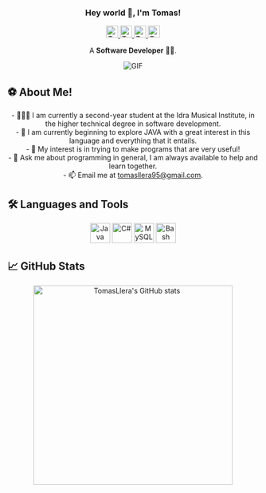 <h3 align="center" title="hehehe">Hey world 👋, I'm Tomas!</h3>

<p align="center">
  <a href="https://www.linkedin.com/in/tomas-llera">
    <img alt="Tomas's LinkedIn" width="24px" src="https://cdn.jsdelivr.net/npm/simple-icons@v3/icons/linkedin.svg" />
  </a>
  <a href="https://www.instagram.com/tomasllera/">
    <img alt="Tomas's Instagram" width="24px" src="https://cdn.jsdelivr.net/npm/simple-icons@v3/icons/instagram.svg" />
  </a>
  <a href="https://www.facebook.com/tomasllera">
    <img alt="Tomas's Facebook" width="24px" src="https://cdn.jsdelivr.net/npm/simple-icons@v3/icons/facebook.svg" />
  </a>
  <a href="https://x.com/Tomiillera">
    <img alt="Tomas's Twitter" width="24px" src="https://cdn.jsdelivr.net/npm/simple-icons@3.13.0/icons/twitter.svg" />
  </a>
</p>

<p align="center">A <strong>Software Developer</strong> 🚀🚀.</p>

<p align="center">
  <img alt="GIF" src="https://media1.tenor.com/m/S7fBzpUYjoAAAAAd/banner.gif" />
</p>

## ⚽ About Me!

<p align="center">
  - 👨🏽‍💻 I am currently a second-year student at the Idra Musical Institute, in the higher technical degree in software development.<br>
  - 🌱 I am currently beginning to explore JAVA with a great interest in this language and everything that it entails.<br>
  - 🤔 My interest is in trying to make programs that are very useful!<br>
  - 💬 Ask me about programming in general, I am always available to help and learn together.<br>
  - 📫 Email me at <a href="mailto:tomasllera95@gmail.com">tomasllera95@gmail.com</a>.
</p>

## 🛠️ Languages and Tools

<p align="center">
  <img src="https://s3.amazonaws.com/s3.timetoast.com/public/uploads/photo/17019661/image/790c4ed6cfd51c96a04cc4973c95ad6b" alt="Java" width="40" height="40" title="Java"/>
  <img src="https://cdn.jsdelivr.net/gh/devicons/devicon/icons/csharp/csharp-original.svg" alt="C#" width="40" height="40" title="C#"/>
  <img src="https://cdn.jsdelivr.net/gh/devicons/devicon/icons/mysql/mysql-original.svg" alt="MySQL" width="40" height="40" title="MySQL"/>
  <img src="https://cdn.jsdelivr.net/gh/devicons/devicon/icons/bash/bash-original.svg" alt="Bash" width="40" height="40" title="Bash"/>
</p>

## 📈 GitHub Stats

<p align="center">
  <img src="https://github-readme-stats.vercel.app/api?username=TomasLlera&show_icons=true&theme=radical" alt="TomasLlera's GitHub stats" width="400"/>
</p>

